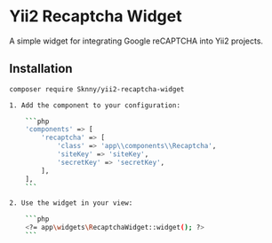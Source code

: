 # Yii2 Recaptcha Widget

A simple widget for integrating Google reCAPTCHA into Yii2 projects.

## Installation

```bash
composer require Sknny/yii2-recaptcha-widget

1. Add the component to your configuration:

    ```php
    'components' => [
        'recaptcha' => [
            'class' => 'app\\components\\Recaptcha',
            'siteKey' => 'siteKey',
            'secretKey' => 'secretKey',
        ],
    ],
    ```

2. Use the widget in your view:

    ```php
    <?= app\widgets\RecaptchaWidget::widget(); ?>
    ```
